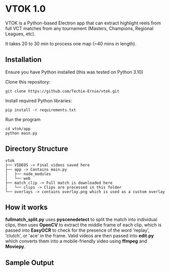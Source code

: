 # VTOK 1.0 
VTOK is a Python-based Electron app that can extract highlight reels from full VCT matches from any tournament (Masters, Champions, Regional Leagues, etc).

It takes 20 to 30 min to process one map (~40 mins in length).

## Installation
Ensure you have Python installed (this was tested on Python 3.10)


Clone this repository:

    git clone https://github.com/Techie-Ernie/vtok.git

Install required Python libraries:

    pip install -r requirements.txt

Run the program 
    
    cd vtok/app
    python main.py


## Directory Structure
    vtok
    ├── VIDEOS -> Final videos saved here
    ├── app -> Contains main.py
    │   ├── node_modules
    │   └── web 
    ├── match_clip -> Full match is downloaded here
    │   └── clips -> Clips are processed in this folder
    └── overlays -> contains overlay.png which is used as a custom overlay
    



## How it works
**fullmatch_split.py** uses **pyscenedetect** to split the match into individual clips, then uses **OpenCV** to extract the middle frame of each clip, which is passed into **EasyOCR** to check for the presence of the word 'replay', 'clutch', or 'ace' in the frame. Valid videos are then passed into **edit.py** which converts them into a mobile-friendly video using **ffmpeg** and **Moviepy**.

## Sample Output
